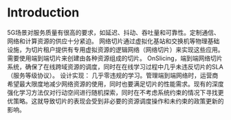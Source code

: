 # Introduction
5G场景对服务质量有很高的要求，如延迟、抖动、吞吐量和可靠性。定制通信、网络和计算资源的供应十分紧迫。
网络切片通过虚拟化基站和交换机等物理基础设施，为切片租户提供有专用虚拟资源的逻辑网络（网络切片）来实现这些应用。需要使用端到端切片来创建由各种资源组成的切片。
OnSlicing，端到端网络切片系统，确保了在线跨域资源的调度，同时在在线学习过程中几乎未违反切片的SLA（服务等级协议）。
设计实现：
	几乎零违规的学习。管理端到端网络时，运营商希望最大限度地减少网络资源的使用，同时也要满足切片的性能需求。现有的深度强化学习方法仅对行动空间进行随机探索，同时在不考虑系统约束的情况下寻找更优策略。这就导致切片的表现会受到非必要的资源调度操作和未约束的政策更新的影响。
